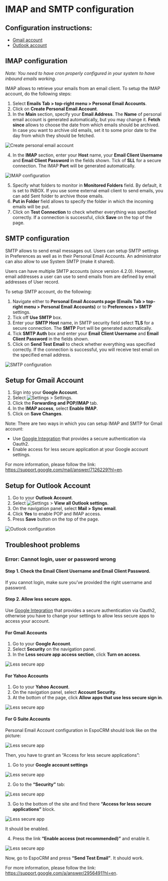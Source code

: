 ﻿# IMAP and SMTP configuration

## Configuration instructions:
* [Gmail account](#setup-for-gmail-account)
* [Outlook account](#setup-for-outlook-account)

## IMAP configuration 
*Note: You need to have cron properly configured in your system to have inbound emails working.*

IMAP allows to retrieve your emails from an email client. To setup the IMAP account, do the following steps:
1. Select **Emails Tab > top-right menu > Personal Email Accounts**.
2. Click on **Create Personal Email Account**.
3. In the **Main** section, specify your **Email Address**. The **Name** of personal email account is generated automatically, but you may change it. **Fetch since** allows to choose the date from which emails should be archived. In case you want to archive old emails, set it to some prior date to the day from which they should be fetched.

![Create personal email account](https://raw.githubusercontent.com/espocrm/documentation/master/_static/images/user-guide/imap-smtp-configuration/1.png)

4. In the **IMAP** section, enter your **Host** name, your **Email Client Username** and **Email Client Password** in the fields shown. Tick of **SLL** for a secure connection. The IMAP **Port** will be generated automatically. 

![IMAP configuration](https://raw.githubusercontent.com/espocrm/documentation/master/_static/images/user-guide/imap-smtp-configuration/2.png)

5. Specify what folders to monitor in **Monitored Folders** field. By default, it is set to INBOX. If you use some external email client to send emails, you can add Sent folder to archive those emails. 
6. **Put in Folder** field allows to specify the folder in which the incoming emails will be put. 
7. Click on **Test Connection** to check whether everything was specified correctly.  If a connection is successful, click **Save** on the top of the page.

## SMTP configuration
SMTP allows to send email messages out. Users can setup SMTP settings in Preferences as well as in their Personal Email Accounts. An administrator can also allow to use System SMTP (make it shared). 

Users can have multiple SMTP accounts (since version 4.2.0). However, email addresses a user can use to send emails from are defined by email addresses of User record.

To setup SMTP account, do the following:

1. Navigate either to **Personal Email Accounts page (Emails Tab > top-right menu > Personal Email Accounts)** or to **Preferences > SMTP** settings.
2. Tick off **Use SMTP** box.
3. Enter your **SMTP Host** name, in SMTP security field select **TLS** for a secure connection. The **SMTP** Port will be generated automatically.
4. Tick **SMTP Auth** box and enter your **Email Client Username** and **Email Client Password** in the fields shown.
5. Click on **Send Test Email** to check whether everything was specified correctly. If the connection is successful, you will receive test email on the specified email address.
 
![SMTP configuration](https://raw.githubusercontent.com/espocrm/documentation/master/_static/images/user-guide/imap-smtp-configuration/3.png)

## Setup for Gmail Account

1. Sign into your **Google Account**.
2. Select ![Settings](https://raw.githubusercontent.com/espocrm/documentation/master/_static/images/user-guide/imap-smtp-configuration/4.png) > Settings. 
3. Click the **Forwarding and POP/IMAP** tab.
4. In the **IMAP access**, select **Enable IMAP**.
5. Click on **Save Changes**.

Note: There are two ways in which you can setup IMAP and SMTP for Gmail account:
* Use [Google Integration](https://www.espocrm.com/extensions/google-integration/) that provides a secure authentication via Oauth2.
* Enable access for less secure application at your Google account settings.

For more information, please follow the link: https://support.google.com/mail/answer/7126229?hl=en.

## Setup for Outlook Account

1. Go to your **Outlook Account**.
2. Select ![Settings](https://raw.githubusercontent.com/espocrm/documentation/master/_static/images/user-guide/imap-smtp-configuration/4.png) > **View all Outlook settings**.
3. On the navigation panel, select **Mail > Sync email**.
4. Click **Yes** to enable POP and IMAP access.
5. Press **Save** button on the top of the page.

![Outlook configuration](https://raw.githubusercontent.com/espocrm/documentation/master/_static/images/user-guide/imap-smtp-configuration/5.png)

## Troubleshoot problems

### Error: Cannot login, user or password wrong

#### Step 1. Check the Email Client Username and Email Client Password. 

If you cannot login, make sure you’ve provided the right username and password. 

#### Step 2. Allow less secure apps.

Use [Google Integration](https://www.espocrm.com/extensions/google-integration/) that provides a secure authentication via Oauth2, otherwise you have to change your settings to allow less  secure apps to access your account.

#### For Gmail Accounts

1. Go to your **Google Account**.
2. Select **Security** on the navigation panel.
3. In the **Less secure app access section**, click **Turn on access**.

![Less secure app](https://raw.githubusercontent.com/espocrm/documentation/master/_static/images/user-guide/imap-smtp-configuration/6.png)

#### For Yahoo Accounts

1. Go to your **Yahoo Account**.
2. On the navigation panel, select **Account Security**.
3. At the bottom of the page, click **Allow apps that use less secure sign in**.

![Less secure app](https://raw.githubusercontent.com/espocrm/documentation/master/_static/images/user-guide/imap-smtp-configuration/6-2.png)

#### For G Suite Accounts
Personal Email Account configuration in EspoCRM should look like on the picture:

![Less secure app](https://raw.githubusercontent.com/espocrm/documentation/master/_static/images/user-guide/imap-smtp-configuration/7.png)

Then, you have to grant an “Access for less secure applications”:
1. Go to your **Google account settings**

![Less secure app](https://raw.githubusercontent.com/espocrm/documentation/master/_static/images/user-guide/imap-smtp-configuration/8.png)

2. Go to the **“Security”** tab:

![Less secure app](https://raw.githubusercontent.com/espocrm/documentation/master/_static/images/user-guide/imap-smtp-configuration/9.png)

3. Go to the bottom of the site and find there **“Access for less secure applications”** block.
 
![Less secure app](https://raw.githubusercontent.com/espocrm/documentation/master/_static/images/user-guide/imap-smtp-configuration/10.png)
 
It should be enabled.

4. Press the link **“Enable access (not recommended)”** and enable it.

![Less secure app](https://raw.githubusercontent.com/espocrm/documentation/master/_static/images/user-guide/imap-smtp-configuration/11.png)

Now, go to EspoCRM and press **“Send Test Email”**. It should work.
 
For more information, please follow the link: https://support.google.com/a/answer/2956491?hl=en.
